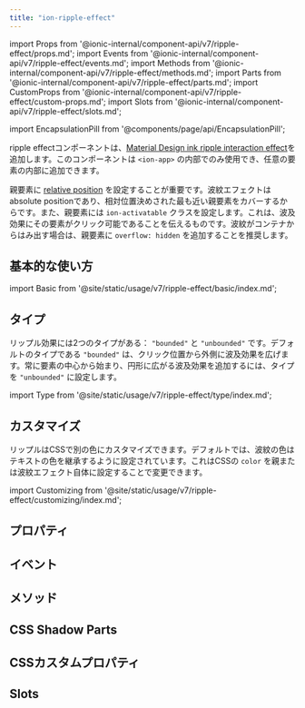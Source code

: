 ```yaml
---
title: "ion-ripple-effect"
---
```

import Props from '@ionic-internal/component-api/v7/ripple-effect/props.md';
import Events from '@ionic-internal/component-api/v7/ripple-effect/events.md';
import Methods from '@ionic-internal/component-api/v7/ripple-effect/methods.md';
import Parts from '@ionic-internal/component-api/v7/ripple-effect/parts.md';
import CustomProps from '@ionic-internal/component-api/v7/ripple-effect/custom-props.md';
import Slots from '@ionic-internal/component-api/v7/ripple-effect/slots.md';

import EncapsulationPill from '@components/page/api/EncapsulationPill';

<head>
  <title>ion-ripple-effect: Ripple Effect Component for Ionic Apps</title>
  <meta name="description" content="ripple effect buttonコンポーネントは、Material Designインクのリップルインタラクション効果を追加します。ion-appでのみ使用可能で、任意のコンポーネントに追加することができます。" />
</head>

<EncapsulationPill type="shadow" />


ripple effectコンポーネントは、[Material Design ink ripple interaction effect](https://material.io/develop/web/supporting/ripple)を追加します。このコンポーネントは `<ion-app>` の内部でのみ使用でき、任意の要素の内部に追加できます。

親要素に [relative position](https://developer.mozilla.org/en-US/docs/Web/CSS/position) を設定することが重要です。波紋エフェクトはabsolute positionであり、相対位置決めされた最も近い親要素をカバーするからです。また、親要素には `ion-activatable` クラスを設定します。これは、波及効果にその要素がクリック可能であることを伝えるものです。波紋がコンテナからはみ出す場合は、親要素に `overflow: hidden` を追加することを推奨します。


## 基本的な使い方

import Basic from '@site/static/usage/v7/ripple-effect/basic/index.md';

<Basic />


## タイプ

リップル効果には2つのタイプがある： `"bounded"` と `"unbounded"` です。デフォルトのタイプである `"bounded"` は、クリック位置から外側に波及効果を広げます。常に要素の中心から始まり、円形に広がる波及効果を追加するには、タイプを `"unbounded"` に設定します。

import Type from '@site/static/usage/v7/ripple-effect/type/index.md';

<Type />


## カスタマイズ

リップルはCSSで別の色にカスタマイズできます。デフォルトでは、波紋の色はテキストの色を継承するように設定されています。これはCSSの `color` を親または波紋エフェクト自体に設定することで変更できます。

import Customizing from '@site/static/usage/v7/ripple-effect/customizing/index.md';

<Customizing />


## プロパティ
<Props />

## イベント
<Events />

## メソッド
<Methods />

## CSS Shadow Parts
<Parts />

## CSSカスタムプロパティ
<CustomProps />

## Slots
<Slots />
